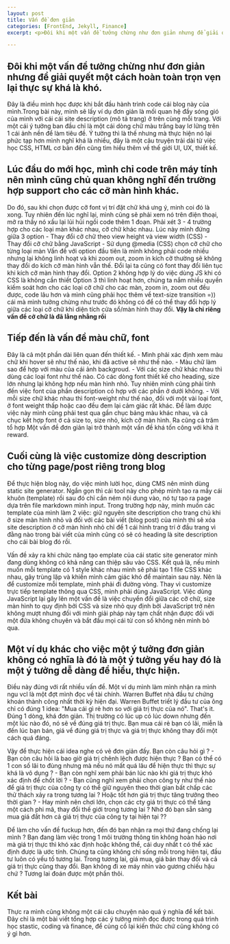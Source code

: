 ```yaml
---
layout: post
title: Vấn đề đơn giản
categories: [FrontEnd, Jekyll, Finance]
excerpt: <p>Đôi khi một vấn đề tưởng chừng như đơn giản nhưng để giải quyết một cách hoàn toàn trọn vẹn lại thực sự khá là khó. Đây có lẽ là điều mình học nhiều nhất khi bắt đầu hành trình code cái blog này của mình.</p>

---
```

## Đôi khi một vấn đề tưởng chừng như đơn giản nhưng để giải quyết một cách hoàn toàn trọn vẹn lại thực sự khá là khó.
Đây là điều mình học được khi bắt đầu hành trình code cái blog này của mình.Trong bài này, mình sẽ lấy ví dụ đơn giản là mối quan hệ đầy sóng gió của mình với cái cái site description (mô tả trang) ở trên cùng mỗi trang. Với một cái ý tưởng ban đầu chỉ là một cái dòng chữ màu trắng bay lơ lửng trên 1 cái ảnh nền để làm tiêu đề. Ý tưởng thì là thế nhưng mà thực hiện nó lại phức tạp hơn mình nghĩ khá là nhiều, đây là một câu truyện trải dài từ việc học CSS, HTML cơ bản đến cũng tìm hiểu thêm về thế giới UI, UX, thiết kế.
## Lúc đầu do mới học, mình chỉ code trên máy tính nên mình cũng chủ quan không nghĩ đến trường hợp support cho các cỡ màn hình khác. 
Do đó, sau khi chọn được cỡ font vị trí đặt chữ khá ưng ý, minh coi đó là xong. Tuy nhiên đến lúc nghĩ lại, mình cũng sẽ phải xem nó trên điện thoại, mở ra thấy nó xấu lại lủi hủi ngồi code thêm 1 đoạn. 
Phải xét 3 - 4 trường hợp cho các loại màn khác nhau, cỡ chữ khác nhau. Lúc này mình đứng giữa 3 option
\- Thay đổi cỡ chữ theo view height và view width (CSS)
\- Thay đổi cỡ chữ bằng JavaScript
\- Sử dụng @media (CSS) chọn cỡ chữ cho từng loại màn
Vấn đề với option đầu tiên là mình không phải code nhiều nhưng lại không linh hoạt và khi zoom out, zoom in kích cỡ thường sẽ không thay đổi do kích cỡ màn hình vẫn thế. Đổi lại ta cũng có font thay đổi liên tục khi kích cỡ màn hình thay đổi.
Option 2 không hợp lý do việc dùng JS khi có CSS là không cần thiết
Option 3 thì linh hoạt hơn, chúng ta nắm nhiều quyền kiếm soát hơn cho các loại cỡ chữ cho các màn, zoom in, zoom out đều được, code lâu hơn và mình cũng phải học thêm về text-size transition =)) cái mà mình tưởng chừng như trước đó không có để có thể thay đổi hợp lý giữa các loại cỡ chữ khi diện tích cửa sổ/màn hình thay đổi.
<b>Vậy là chỉ riêng vấn đề cỡ chữ là đã lằng nhằng rồi</b>

## Tiếp đến là vấn đề màu chữ, font
Đây là cả một phần dài liên quan đến thiết kế. 
\- Mình phải xác định xem màu chữ khi hover sẽ như thế nào, khi đã active sẽ như thế nào.
\- Màu chữ làm sao để hợp với màu của cái ảnh backgroud. 
\- Với các size chữ khác nhau thì dùng các loại font như thế nào. Có các dòng font thiết kế cho heading, size lớn nhưng lại không hợp nếu màn hình nhỏ. Tuy nhiên mình cũng phải tính đến việc font của phần description có hợp với các phần ở dưới không.
\- Với mỗi size chữ khác nhau thì font-weight như thế nào, đối với một vài loại font, ở font weight thấp hoặc cao đều đem lại cảm giác rất khác.
Để làm được việc này mình cũng phải test qua gần chục bảng màu khác nhau, và cả chục kết hợp font ở cả size to, size nhỏ, kích cỡ màn hình. Ra cũng cả trăm tổ hợp
Một vấn đề đơn giản lại trở thành một vấn đề khá tốn công với khá ít reward.

## Cuối cùng là việc customize dòng description cho từng page/post riêng trong blog
Để thực hiện blog này, do việc mình lười học, dùng CMS nên mình dùng static site generator. Ngắn gọn thì cái tool này cho phép mình tạo ra mấy cái khuôn (template) rồi sau đó chỉ cần ném nội dung vào, nó tự tạo ra page dựa trên file markdown mình input. Trong trường hợp này, mình muốn các template của mình làm 2 việc: giữ nguyên site description cho trang chủ khi ở size màn hình nhỏ và đối với các bài viết (blog post) của mình thì sẽ xóa site description ở cỡ màn hình nhỏ chỉ để 1 cái hình trang trí ở đầu trang vì đằng nào trong bài viết của mình cũng có sẽ có heading là site description cho cái bài blog đó rồi.

Vấn đề xảy ra khi chức năng tạo emplate của cái static site generator mình đang dùng không có khả năng can thiệp sâu vào CSS. Kết quả là, nếu mình muốn mỗi template có 1 style khác nhau mình sẽ phải tạo 1 file CSS khác nhau, gây trùng lặp và khiến mình cảm giác khó để maintain sau này. 
Nên là để customize mỗi template, mình phải đi đường vòng. Thay vì customize trực tiếp template thông qua CSS, mình phải dùng JavaScript.
Việc dùng JavaScript lại gây lên một vấn đề là việc chuyển đổi giữa các cỡ chữ, size màn hình to quy định bởi CSS và size nhỏ quy định bởi JavaScript trở nên không mượt nhưng đối với mình giải pháp này tạm chất nhận được đối với một đứa không chuyên và bắt đầu mọi cái từ con số không nên mình bỏ qua. 

## Một ví dụ khác cho việc một ý tưởng đơn giản không có nghĩa là đó là một ý tưởng yếu hay đó là một ý tưởng dễ dàng để hiểu, thực hiện.
Điều này đúng với rất nhiều vấn đề. Một ví dụ mình làm mình nhận ra mình ngu vcl là một đợt mình đọc về tài chính. Warren Buffet nhà đầu tư chứng khoán thành công nhất thời kỳ hiện đại. Warren Buffet triết lý đầu tư của ông chỉ có đúng 1 idea: "Mua cái gì rẻ hơn so với giá trị thực của nó". That's it. Đúng 1 dòng, khá đơn giản. Thị trường có lúc up có lúc down nhưng đến một lúc nào đó, nó sẽ về đúng giá trị thực. Bạn mua cái rẻ bạn có lãi, miễn là đến lúc bạn bán, giá về đúng giá trị thực và giá trị thực không thay đổi một cách quá đáng.

Vậy để thực hiện cái idea nghe có vẻ đơn giản đấy. Bạn còn câu hỏi gì ?
\- Bạn còn câu hỏi là bao giờ giá trị chênh lệch được hiện thực ? Bạn có thể có 1 con số lãi to đùng nhưng mà nếu nó mất quá lâu để hiện thực thì thực sự khá là vô dụng ?
\- Bạn còn nghĩ xem phải bán lúc nào khi giá trị thực khó xác định để chốt lời ? 
\- Bạn cũng nghĩ xem phải chọn công ty như thế nào để giá trị thực của công ty có thể giữ nguyên theo thời gian bất chấp các thử thách xảy ra trong tương lai ? Hoặc tốt hơn giá trị thực tăng trưởng theo thời gian ?
\- Hay mình nên chơi lớn, chọn các cty giá trị thực có thể tăng một cách phi mã, thay đổi thế giới trong tương lai ? Nhờ đó bạn sẵn sàng mua giá đắt hơn cả giá trị thực của công ty tại hiện tại ??

Để làm cho vấn đề fuckup hơn, đến đó bạn nhận ra mọi thứ đang chống lại mình ?
Bạn đang làm việc trong 1 môi trường thông tin không hoàn hảo nơi mà giá trị thực thì khó xác định hoặc không thể, cái duy nhất t có thể xác định được là ước tính.
Chúng ta cũng không chỉ sống mỗi trong hiện tại, đầu tư luôn có yếu tố tương lai. Trong tương lai, giá mua, giá bán thay đổi và cả giá trị thực cũng thay đổi. Bạn không đi xe máy nhìn vào gương chiếu hậu chứ ? Tương lai đoán được một phần thôi.

## Kết bài
Thực ra mình cũng không một cái câu chuyện nào quá ý nghĩa để kết bài. Đây chỉ là một bài viết tổng hợp các ý tưởng mình đọc được trong quá trình học stastic, coding và finance, để củng cố lại kiến thức chứ cũng không có ý gì hơn. 
